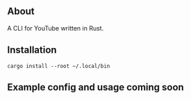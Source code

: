 ## About
A CLI for YouTube written in Rust.

## Installation
```
cargo install --root ~/.local/bin
```
## Example config and usage coming soon
